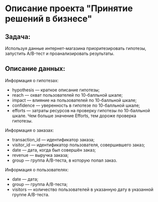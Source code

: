 # Описание проекта "Принятие решений в бизнесе"

## Задача:
Используя данные интернет-магазина приоритезировать гипотезы, запустить A/B-тест и проанализировать результаты.

## Описание данных:

Информация о гипотезах:

- hypothesis — краткое описание гипотезы;
- reach — охват пользователей по 10-балльной шкале;
- impact — влияние на пользователей по 10-балльной шкале;
- confidence — уверенность в гипотезе по 10-балльной шкале;
- efforts — затраты ресурсов на проверку гипотезы по 10-балльной шкале. Чем больше значение Efforts, тем дороже проверка гипотезы.

Информация о заказах:

- transaction_id — идентификатор заказа;
- visitor_id — идентификатор пользователя, совершившего заказ;
- date — дата, когда был совершён заказ;
- revenue — выручка заказа;
- group — группа A/B-теста, в которую попал заказ.

Информация о пользователях:

- date — дата;
- group — группа A/B-теста;
- visitors — количество пользователей в указанную дату в указанной группе A/B-теста.
